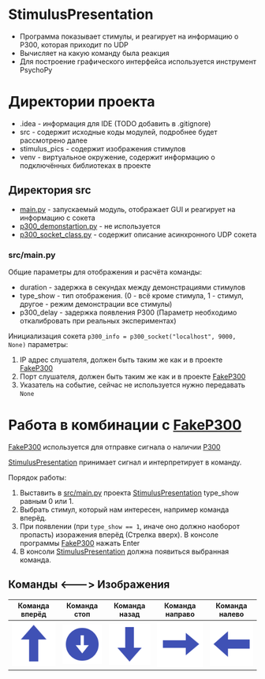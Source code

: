# StimulusPresentation
* Программа показывает стимулы, и реагирует на информацию о P300, которая приходит по UDP
* Вычисляет на какую команду была реакция
* Для построение графического интерфейса используется инструмент PsychoPy

# Директории проекта
* .idea - информация для IDE (TODO добавить в .gitignore)
* src - содержит исходные коды модулей, подробнее будет рассмотрено далее
* stimulus_pics - содержит изображения стимулов
* venv - виртуальное окружение, содержит информацию о подключённых библиотеках в проекте

## Директория src
* [main.py](https://github.com/CatLearned/StimulusPresentation/blob/master/src/main.py) - запускаемый модуль, отображает GUI и реагирует на информацию с сокета
* [p300_demonstartion.py](https://github.com/CatLearned/StimulusPresentation/blob/master/src/p300_demonstartion.py) - не используется
* [p300_socket_class.py](https://github.com/CatLearned/StimulusPresentation/blob/master/src/p300_socket_class.py) - содержит описание асинхронного UDP сокета

### src/main.py
Общие параметры для отображения и расчёта команды:
* duration - задержка в секундах между демонстрациями стимулов
* type_show - тип отображения. (0 - всё кроме стимула, 1 - стимул, другое - режим демонстрации все стимулы)
* p300_delay - задержка появления P300 (Параметр необходимо откалибровать при реальных экспериментах)

Инициализация сокета
`p300_info = p300_socket("localhost", 9000, None)`
параметры:
1. IP адрес слушателя, должен быть таким же как и в проекте [FakeP300](https://github.com/CatLearned/FakeP300)
2. Порт слушателя, должен быть таким же как и в проекте [FakeP300](https://github.com/CatLearned/FakeP300)
3. Указатель на событие, сейчас не используется нужно передавать `None`

# Работа в комбинации с [FakeP300](https://github.com/CatLearned/FakeP300)
[FakeP300](https://github.com/CatLearned/FakeP300) используется для отправке сигнала о наличии [P300](https://en.wikipedia.org/wiki/P300_(neuroscience))

[StimulusPresentation](https://github.com/CatLearned/StimulusPresentation) принимает сигнал и интерпретирует в команду.

Порядок работы:
1. Выставить в [src/main.py](https://github.com/CatLearned/StimulusPresentation/new/master?readme=1#srcmainpy) проекта [StimulusPresentation](https://github.com/CatLearned/StimulusPresentation) type_show равным 0 или 1.
2. Выбрать стимул, который нам интересен, например команда вперёд.
3. При появлении (при `type_show == 1`, иначе оно должно наоборот пропасть) изоражения вперёд (Стрелка вверх). В консоле программы [FakeP300](https://github.com/CatLearned/FakeP300) нажать Enter
4. В консоли [StimulusPresentation](https://github.com/CatLearned/StimulusPresentation) должна появиться выбранная команда.

## Команды <---> Изображения

| Команда вперёд | Команда стоп | Команда назад | Команда направо | Команда налево |
| :------------: | :----------: | :-----------: | :-------------: | :------------: |
| ![Команда вперёд!](https://github.com/CatLearned/StimulusPresentation/blob/master/stimulus_pics/stimulus_forward.png "Команда вперёд") | ![Команда стоп!](https://github.com/CatLearned/StimulusPresentation/blob/master/stimulus_pics/stimulus_stop.png "Команда стоп") | ![Команда назад!](https://github.com/CatLearned/StimulusPresentation/blob/master/stimulus_pics/stimulus_back.png "Команда назад") | ![Команда направо!](https://github.com/CatLearned/StimulusPresentation/blob/master/stimulus_pics/stimulus_right.png "Команда направо") | ![Команда налево!](https://github.com/CatLearned/StimulusPresentation/blob/master/stimulus_pics/stimulus_left.png "Команда налево") |
